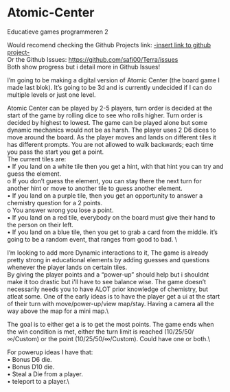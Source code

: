 # Atomic-Center

Educatieve games programmeren 2

Would recomend checking the Github Projects link: [-insert link to github project-](https://github.com/users/safi00/projects/3) \
Or the Github Issues: https://github.com/safi00/Terra/issues \
Both show progress but i detail more in Github Issues!

I’m going to be making a digital version of Atomic Center (the board game I made last blok).
It’s going to be 3d and is currently undecided if I can do multiple levels or just one level.

Atomic Center can be played by 2-5 players, turn order is decided at the start of the game by rolling dice to see who rolls higher. 
Turn order is decided by highest to lowest. The game can be played alone but some dynamic mechanics would not be as harsh. 
The player uses 2 D6 dices to move around the board. As the player moves and lands on different tiles it has different prompts.
You are not allowed to walk backwards; each time you pass the start you get a point. \
The current tiles are: \
•	If you land on a white tile then you get a hint, with that hint you can try and guess the element.\
	o	If you don’t guess the element, you can stay there the next turn for another hint or move to another tile to guess another element.\
•	If you land on a purple tile, then you get an opportunity to answer a chemistry question for a 2 points. \
	o	You answer wrong you lose a point. \
•	If you land on a red tile, everybody on the board must give their hand to the person on their left.\
•	If you land on a blue tile, then you get to grab a card from the middle.
it’s going to be a random event, that ranges from good to bad. \

I’m looking to add more Dynamic interactions to it, The game is already pretty strong in educational elements by adding guesses and questions whenever the player lands on certain tiles.\
By giving the player points and a “power-up” should help but i shouldnt make it too drastic but i'll have to see balance wise. The game doesn’t necessarily needs you to have ALOT prior knowledge of chemistry, but atleat some. One of the early ideas is to have the player get a ui at the start of their turn with move/power-up/view map/stay.
Having a camera all the way above the map for a mini map.\

The goal is to either get a is to get the most points. The game ends when the win condition is met, either the turn limit is reached (10/25/50/∞/Custom) or the point (10/25/50/∞/Custom). Could have one or both.\

For powerup ideas I have that: \
•	Bonus D6 die.\
•	Bonus D10 die.\
•	Steal a Die from a player.\
•	teleport to a player.\
